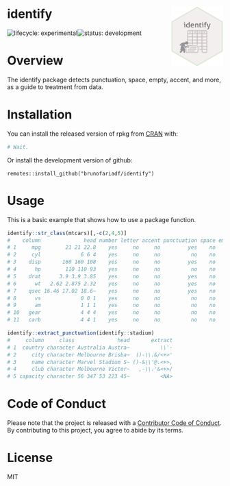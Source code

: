 # identify <img src="man/figure/identify.png" align="right" width="120" />
![lifecycle:
experimental](https://img.shields.io/badge/lifecycle-experimental-lightgrey)![status:
development](https://img.shields.io/badge/status-development-blue)

# Overview

The identify package detects punctuation, space, empty, accent, and more, as a guide to treatment from data.

# Installation

You can install the released version of rpkg from [CRAN](https://CRAN.R-project.org) with:

``` r
# Wait.
```

Or install the development version of github:

```
remotes::install_github("brunofariadf/identify")
```

# Usage

This is a basic example that shows how to use a package function.

``` r
identify::str_class(mtcars)[,-c(2,4,5)]
#    column              head number letter accent punctuation space empty
# 1     mpg        21 21 22.8    yes     no     no         yes    no    no
# 2     cyl             6 6 4    yes     no     no          no    no    no
# 3    disp       160 160 108    yes     no     no         yes    no    no
# 4      hp        110 110 93    yes     no     no          no    no    no
# 5    drat      3.9 3.9 3.85    yes     no     no         yes    no    no
# 6      wt   2.62 2.875 2.32    yes     no     no         yes    no    no
# 7    qsec 16.46 17.02 18.6~    yes     no     no         yes    no    no
# 8      vs             0 0 1    yes     no     no          no    no    no
# 9      am             1 1 1    yes     no     no          no    no    no
# 10   gear             4 4 4    yes     no     no          no    no    no
# 11   carb             4 4 1    yes     no     no          no    no    no
```

``` r
identify::extract_punctuation(identify::stadium)
#     column     class              head       extract
# 1  country character Australia Austra~          \\'-
# 2     city character Melbourne Brisba~  ()-\\.&/<+>'
# 3     name character Marvel Stadium S~ ()-&\\'@.<+>,
# 4     club character Melbourne Victor~   ,-\\.'&<+>/
# 5 capacity character 56 347 53 223 45~          <NA>
```

# Code of Conduct

Please note that the project is released with a [Contributor Code of Conduct](https://contributor-covenant.org/version/2/0/CODE_OF_CONDUCT.html). By contributing to this project, you agree to abide by its terms.

# License

MIT
